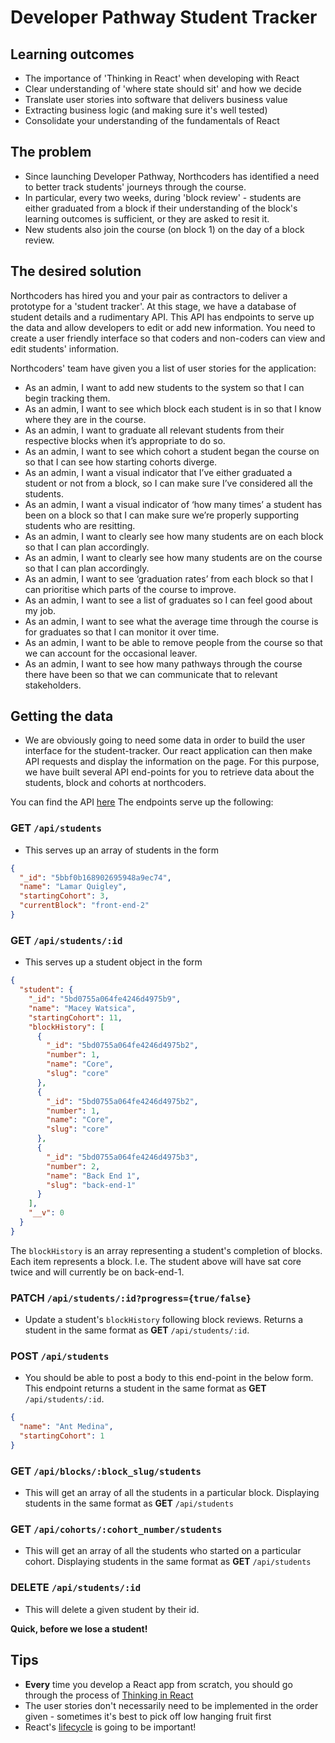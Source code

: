 # Developer Pathway Student Tracker

## Learning outcomes

- The importance of 'Thinking in React' when developing with React
- Clear understanding of 'where state should sit' and how we decide
- Translate user stories into software that delivers business value
- Extracting business logic (and making sure it's well tested)
- Consolidate your understanding of the fundamentals of React

## The problem

- Since launching Developer Pathway, Northcoders has identified a need to better track students' journeys through the course.
- In particular, every two weeks, during 'block review' - students are either graduated from a block if their understanding of the block's learning outcomes is sufficient, or they are asked to resit it.
- New students also join the course (on block 1) on the day of a block review.

## The desired solution

Northcoders has hired you and your pair as contractors to deliver a prototype for a 'student tracker'. At this stage, we have a database of student details and a rudimentary API. This API has endpoints to serve up the data and allow developers to edit or add new information. You need to create a user friendly interface so that coders and non-coders can view and edit students' information.

Northcoders' team have given you a list of user stories for the application:

- As an admin, I want to add new students to the system so that I can begin tracking them.
- As an admin, I want to see which block each student is in so that I know where they are in the course.
- As an admin, I want to graduate all relevant students from their respective blocks when it’s appropriate to do so.
- As an admin, I want to see which cohort a student began the course on so that I can see how starting cohorts diverge.
- As an admin, I want a visual indicator that I’ve either graduated a student or not from a block, so I can make sure I’ve considered all the students.
- As an admin, I want a visual indicator of ‘how many times’ a student has been on a block so that I can make sure we’re properly supporting students who are resitting.
- As an admin, I want to clearly see how many students are on each block so that I can plan accordingly.
- As an admin, I want to clearly see how many students are on the course so that I can plan accordingly.
- As an admin, I want to see ‘graduation rates’ from each block so that I can prioritise which parts of the course to improve.
- As an admin, I want to see a list of graduates so I can feel good about my job.
- As an admin, I want to see what the average time through the course is for graduates so that I can monitor it over time.
- As an admin, I want to be able to remove people from the course so that we can account for the occasional leaver.
- As an admin, I want to see how many pathways through the course there have been so that we can communicate that to relevant stakeholders.

## Getting the data

- We are obviously going to need some data in order to build the user interface for the student-tracker. Our react application can then make API requests and display the information on the page. For this purpose, we have built several API end-points for you to retrieve data about the students, block and cohorts at northcoders.

You can find the API [here](https://nc-student-tracker.herokuapp.com)
The endpoints serve up the following:

### **GET** `/api/students`

- This serves up an array of students in the form

```json
{
  "_id": "5bbf0b168902695948a9ec74",
  "name": "Lamar Quigley",
  "startingCohort": 3,
  "currentBlock": "front-end-2"
}
```

### **GET** `/api/students/:id`

- This serves up a student object in the form

```json
{
  "student": {
    "_id": "5bd0755a064fe4246d4975b9",
    "name": "Macey Watsica",
    "startingCohort": 11,
    "blockHistory": [
      {
        "_id": "5bd0755a064fe4246d4975b2",
        "number": 1,
        "name": "Core",
        "slug": "core"
      },
      {
        "_id": "5bd0755a064fe4246d4975b2",
        "number": 1,
        "name": "Core",
        "slug": "core"
      },
      {
        "_id": "5bd0755a064fe4246d4975b3",
        "number": 2,
        "name": "Back End 1",
        "slug": "back-end-1"
      }
    ],
    "__v": 0
  }
}
```

The `blockHistory` is an array representing a student's completion of blocks. Each item represents a block.
I.e. The student above will have sat core twice and will currently be on back-end-1.  

### **PATCH** `/api/students/:id?progress={true/false}`

- Update a student's `blockHistory` following block reviews. Returns a student in the same format as **GET** `/api/students/:id`.

### **POST** `/api/students`

- You should be able to post a body to this end-point in the below form. This endpoint returns a student in the same format as **GET** `/api/students/:id`.

```json
{
  "name": "Ant Medina",
  "startingCohort": 1
}
```

### **GET** `/api/blocks/:block_slug/students`

- This will get an array of all the students in a particular block. Displaying students in the same format as **GET** `/api/students`

### **GET** `/api/cohorts/:cohort_number/students`

- This will get an array of all the students who started on a particular cohort. Displaying students in the same format as **GET** `/api/students`

### **DELETE** `/api/students/:id`

- This will delete a given student by their id.

**Quick, before we lose a student!**

## Tips

- **Every** time you develop a React app from scratch, you should go through the process of [Thinking in React](https://reactjs.org/docs/thinking-in-react.html)
- The user stories don't necessarily need to be implemented in the order given - sometimes it's best to pick off low hanging fruit first
- React's [lifecycle](http://projects.wojtekmaj.pl/react-lifecycle-methods-diagram/) is going to be important!
